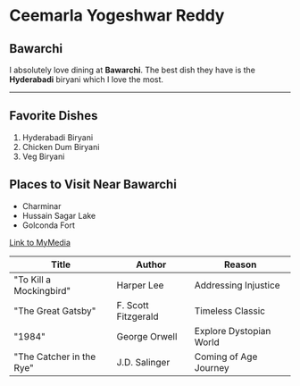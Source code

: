 
# Ceemarla Yogeshwar Reddy
## Bawarchi

I absolutely love dining at **Bawarchi**. The best dish they have is the **Hyderabadi** biryani which I love the most.

---

## Favorite Dishes <!-- Appropriate heading for this section -->

1. Hyderabadi Biryani <!-- List of dishes in order of preference -->
2. Chicken Dum Biryani
3. Veg Biryani

## Places to Visit Near Bawarchi <!-- Appropriate heading for this section -->

- Charminar <!-- Unordered list of places to visit near the restaurant -->
- Hussain Sagar Lake
- Golconda Fort

[Link to MyMedia](https://github.com/Yogeshceem/from-Reddy/blob/main/MyMedia.md) <!-- Link to your MyMedia file -->

| Title                     | Author               | Reason                   |
| ------------------------- | -------------------- | ------------------------ |
| "To Kill a Mockingbird"   | Harper Lee            | Addressing Injustice     |
| "The Great Gatsby"        | F. Scott Fitzgerald   | Timeless Classic         |
| "1984"                    | George Orwell         | Explore Dystopian World  |
| "The Catcher in the Rye"  | J.D. Salinger         | Coming of Age Journey    |

